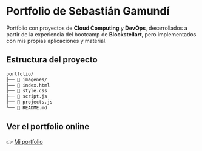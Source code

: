 # Portfolio de Sebastián Gamundí

Portfolio con proyectos de **Cloud Computing** y **DevOps**, desarrollados a partir de la experiencia del bootcamp de **Blockstellart**, pero implementados con mis propias aplicaciones y material.


## Estructura del proyecto

```bash
portfolio/
├── 📁 imagenes/         
├── 📄 index.html        
├── 📄 style.css         
├── 📄 script.js         
├── 📄 projects.js       
└── 📄 README.md         
```

## Ver el portfolio online
👉 [Mi portfolio](https://sebastiagb.github.io/portfolio/)  



